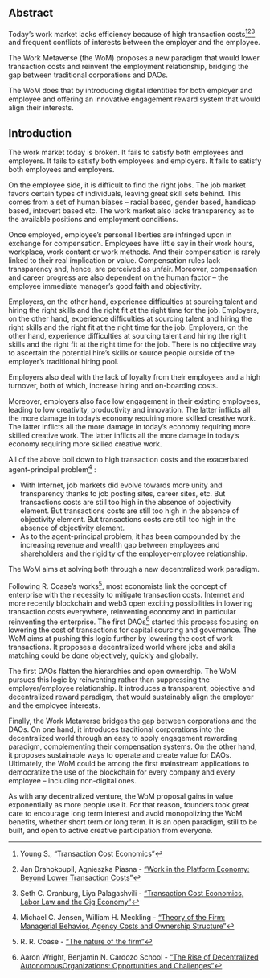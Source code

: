 

## Abstract

Today’s work market lacks efficiency because of high transaction costs[^1][^2][^3] and frequent conflicts of interests between the employer and the employee.

The Work Metaverse (the WoM) proposes a new paradigm that would lower transaction costs and reinvent the employment relationship, bridging the gap between traditional corporations and DAOs.

The WoM does that by introducing digital identities for both employer and employee and offering an innovative engagement reward system that would align their interests.

## Introduction

The work market today is broken. It fails to satisfy both employees and employers. It fails to satisfy both employees and employers. It fails to satisfy both employees and employers.

On the employee side, it is difficult to find the right jobs. The job market favors certain types of individuals, leaving great skill sets behind. This comes from a set of human biases – racial based, gender based, handicap based, introvert based etc. The work market also lacks transparency as to the available positions and employment conditions.

Once employed, employee’s personal liberties are infringed upon in exchange for compensation. Employees have little say in their work hours, workplace, work content or work methods. And their compensation is rarely linked to their real implication or value. Compensation rules lack transparency and, hence, are perceived as unfair. Moreover, compensation and career progress are also dependent on the human factor – the employee immediate manager’s good faith and objectivity.

Employers, on the other hand, experience difficulties at sourcing talent and hiring the right skills and the right fit at the right time for the job. Employers, on the other hand, experience difficulties at sourcing talent and hiring the right skills and the right fit at the right time for the job. Employers, on the other hand, experience difficulties at sourcing talent and hiring the right skills and the right fit at the right time for the job. There is no objective way to ascertain the potential hire’s skills or source people outside of the employer’s traditional hiring pool.

Employers also deal with the lack of loyalty from their employees and a high turnover, both of which, increase hiring and on-boarding costs.

Moreover, employers also face low engagement in their existing employees, leading to low creativity, productivity and innovation. The latter inflicts all the more damage in today’s economy requiring more skilled creative work. The latter inflicts all the more damage in today’s economy requiring more skilled creative work. The latter inflicts all the more damage in today’s economy requiring more skilled creative work.

All of the above boil down to high transaction costs and the exacerbated agent-principal problem[^4] :

- With Internet, job markets did evolve towards more unity and transparency thanks to job posting sites, career sites, etc. But transactions costs are still too high in the absence of objectivity element. But transactions costs are still too high in the absence of objectivity element. But transactions costs are still too high in the absence of objectivity element.
- As to the agent-principal problem, it has been compounded by the increasing revenue and wealth gap between employees and shareholders and the rigidity of the employer-employee relationship.

The WoM aims at solving both through a new decentralized work paradigm.

Following R. Coase’s works[^5], most economists link the concept of enterprise with the necessity to mitigate transaction costs. Internet and more recently blockchain and web3 open exciting possibilities in lowering transaction costs everywhere, reinventing economy and in particular reinventing the enterprise. The first DAOs[^6] started this process focusing on lowering the cost of transactions for capital sourcing and governance. The WoM aims at pushing this logic further by lowering the cost of work transactions. It proposes a decentralized world where jobs and skills matching could be done objectively, quickly and globally.

The first DAOs flatten the hierarchies and open ownership. The WoM pursues this logic by reinventing rather than suppressing the employer/employee relationship. It introduces a transparent, objective and decentralized reward paradigm, that would sustainably align the employer and the employee interests.

Finally, the Work Metaverse bridges the gap between corporations and the DAOs. On one hand, it introduces traditional corporations into the decentralized world through an easy to apply engagement rewarding paradigm, complementing their compensation systems. On the other hand, it proposes sustainable ways to operate and create value for DAOs. Ultimately, the WoM could be among the first mainstream applications to democratize the use of the blockchain for every company and every employee – including non-digital ones.

As with any decentralized venture, the WoM proposal gains in value exponentially as more people use it. For that reason, founders took great care to encourage long term interest and avoid monopolizing the WoM benefits, whether short term or long term. It is an open paradigm, still to be built, and open to active creative participation from everyone.


[^1]: Young S., “Transaction Cost Economics”
[^2]: Jan Drahokoupil, Agnieszka Piasna - [“Work in the Platform Economy: Beyond Lower Transaction Costs”](https://www.intereconomics.eu/contents/year/2017/number/6/article/work-in-the-platform-economy-beyond-lower-transaction-costs.html)
[^3]: Seth C. Oranburg, Liya Palagashvili - [“Transaction Cost Economics, Labor Law and the Gig Economy”](https://dsc.duq.edu/cgi/viewcontent.cgi?article=1115&context=law-faculty-scholarship)
[^4]: Michael C. Jensen, William H. Meckling - [“Theory of the Firm: Managerial Behavior, Agency Costs and Ownership Structure”](https://www.academia.edu/download/37786595/jensen-meckling.pdf)
[^5]: R. R. Coase - [“The nature of the firm”](http://econdse.org/wp-content/uploads/2014/09/firm-coase.pdf)
[^6]: Aaron Wright, Benjamin N. Cardozo School - [“The Rise of Decentralized AutonomousOrganizations: Opportunities and Challenges”](https://stanford-jblp.pubpub.org/pub/rise-of-daos/release/1)

